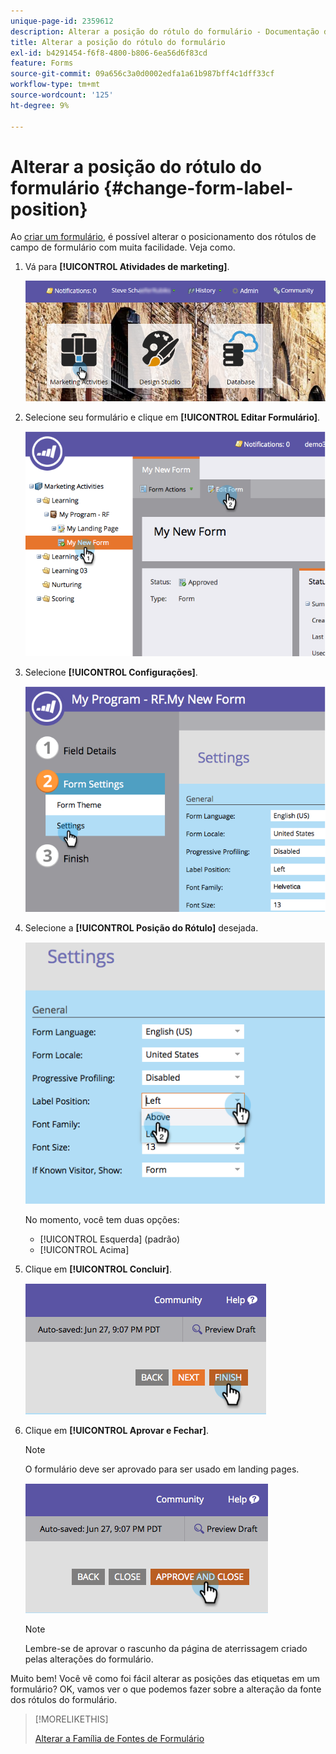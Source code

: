 ```yaml
---
unique-page-id: 2359612
description: Alterar a posição do rótulo do formulário - Documentação do Marketo - Documentação do produto
title: Alterar a posição do rótulo do formulário
exl-id: b4291454-f6f8-4800-b806-6ea56d6f83cd
feature: Forms
source-git-commit: 09a656c3a0d0002edfa1a61b987bff4c1dff33cf
workflow-type: tm+mt
source-wordcount: '125'
ht-degree: 9%

---
```


# Alterar a posição do rótulo do formulário {#change-form-label-position}

Ao [criar um formulário](/help/marketo/product-docs/demand-generation/forms/creating-a-form/create-a-form.md), é possível alterar o posicionamento dos rótulos de campo de formulário com muita facilidade. Veja como.

1. Vá para **[!UICONTROL Atividades de marketing]**.

   ![](assets/login-marketing-activities-2.png)

1. Selecione seu formulário e clique em **[!UICONTROL Editar Formulário]**.

   ![](assets/image2014-9-15-16-3a16-3a9.png)

1. Selecione **[!UICONTROL Configurações]**.

   ![](assets/image2014-9-15-16-3a16-3a26.png)

1. Selecione a **[!UICONTROL Posição do Rótulo]** desejada.

   ![](assets/image2014-9-15-16-3a16-3a39.png)

   No momento, você tem duas opções:

   * [!UICONTROL Esquerda] (padrão)
   * [!UICONTROL Acima]

1. Clique em **[!UICONTROL Concluir]**.

   ![](assets/image2014-9-15-16-3a16-3a49.png)

1. Clique em **[!UICONTROL Aprovar e Fechar]**.

   >[!NOTE]
   >
   >O formulário deve ser aprovado para ser usado em landing pages.

   ![](assets/image2014-9-15-16-3a17-3a12.png)

   >[!NOTE]
   >
   >Lembre-se de aprovar o rascunho da página de aterrissagem criado pelas alterações do formulário.

Muito bem! Você vê como foi fácil alterar as posições das etiquetas em um formulário? OK, vamos ver o que podemos fazer sobre a alteração da fonte dos rótulos do formulário.

>[!MORELIKETHIS]
>
>[Alterar a Família de Fontes de Formulário](/help/marketo/product-docs/demand-generation/forms/form-design/change-the-form-font-family.md)
